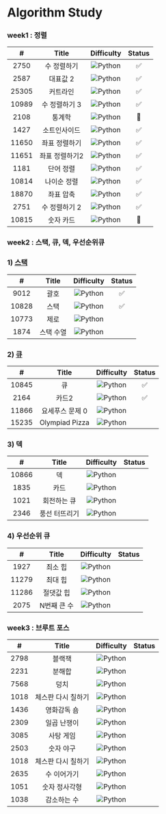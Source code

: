 # Algorithm Study

### week1 : 정렬

|   #   |     Title      |                               Difficulty                               | Status |
| :---: | :------------: | :--------------------------------------------------------------------: | :----: |
| 2750  |  수 정렬하기   | ![Python](https://img.shields.io/badge/BRONZE%20II-CD7F32?style=flat)  |   ✅   |
| 2587  |    대표값 2    | ![Python](https://img.shields.io/badge/BRONZE%20II-CD7F32?style=flat)  |   ✅   |
| 25305 |    커트라인    | ![Python](https://img.shields.io/badge/BRONZE%20II-CD7F32?style=flat)  |   ✅   |
| 10989 | 수 정렬하기 3  |  ![Python](https://img.shields.io/badge/BRONZE%20I-CD7F32?style=flat)  |   ✅   |
| 2108  |     통계학     | ![Python](https://img.shields.io/badge/SILVER%20III-A3A3A3?style=flat) |   👀   |
| 1427  |  소트인사이드  |  ![Python](https://img.shields.io/badge/SILVER%20V-A3A3A3?style=flat)  |   ✅   |
| 11650 | 좌표 정렬하기  |  ![Python](https://img.shields.io/badge/SILVER%20V-A3A3A3?style=flat)  |   ✅   |
| 11651 | 좌표 정렬하기2 |  ![Python](https://img.shields.io/badge/SILVER%20V-A3A3A3?style=flat)  |   ✅   |
| 1181  |   단어 정렬    |  ![Python](https://img.shields.io/badge/SILVER%20V-A3A3A3?style=flat)  |   ✅   |
| 10814 |  나이순 정렬   |  ![Python](https://img.shields.io/badge/SILVER%20V-A3A3A3?style=flat)  |   ✅   |
| 18870 |   좌표 압축    | ![Python](https://img.shields.io/badge/SILVER%20II-A3A3A3?style=flat)  |   ✅   |
| 2751  | 수 정렬하기 2  |  ![Python](https://img.shields.io/badge/SILVER%20V-A3A3A3?style=flat)  |   ✅   |
| 10815 |   숫자 카드    |  ![Python](https://img.shields.io/badge/SILVER%20V-A3A3A3?style=flat)  |   👀   |

### week2 : 스택, 큐, 덱, 우선순위큐

### 1) [스택](https://github.com/hanueleee/algorithm/blob/main/stack/stack.md)

|   #   |   Title   |                               Difficulty                               | Status |
| :---: | :-------: | :--------------------------------------------------------------------: | :----: |
| 9012  |   괄호    | ![Python](https://img.shields.io/badge/SILVER%20IV-A3A3A3?style=flat)  |    ✅  |
| 10828 |   스택    | ![Python](https://img.shields.io/badge/SILVER%20IV-A3A3A3?style=flat)  |    ✅  |
| 10773 |   제로    | ![Python](https://img.shields.io/badge/SILVER%20IV-A3A3A3?style=flat)  |      |
| 1874  | 스택 수열 | ![Python](https://img.shields.io/badge/SILVER%20III-A3A3A3?style=flat) |      |

### 2) [큐](https://github.com/hanueleee/algorithm/blob/main/queue/queue.md)

|   #   |      Title      |                              Difficulty                               | Status |
| :---: | :-------------: | :-------------------------------------------------------------------: | :----: |
| 10845 |       큐        | ![Python](https://img.shields.io/badge/SILVER%20IV-A3A3A3?style=flat) |   ✅   |
| 2164  |      카드2      | ![Python](https://img.shields.io/badge/SILVER%20IV-A3A3A3?style=flat) |   ✅  |
| 11866 | 요세푸스 문제 0 | ![Python](https://img.shields.io/badge/SILVER%20V-A3A3A3?style=flat)  |      |
| 15235 | Olympiad Pizza  | ![Python](https://img.shields.io/badge/SILVER%20V-A3A3A3?style=flat)  |      |

### 3) 덱

|   #   |     Title     |                               Difficulty                               | Status |
| :---: | :-----------: | :--------------------------------------------------------------------: | :----: |
| 10866 |      덱       | ![Python](https://img.shields.io/badge/SILVER%20IV-A3A3A3?style=flat)  |      |
| 1835  |     카드      | ![Python](https://img.shields.io/badge/SILVER%20IV-A3A3A3?style=flat)  |      |
| 1021  |  회전하는 큐  | ![Python](https://img.shields.io/badge/SILVER%20IV-A3A3A3?style=flat)  |      |
| 2346  | 풍선 터뜨리기 | ![Python](https://img.shields.io/badge/SILVER%20III-A3A3A3?style=flat) |      |

### 4) 우선순위 큐

|   #   |    Title    |                              Difficulty                               | Status |
| :---: | :---------: | :-------------------------------------------------------------------: | :----: |
| 1927  |   최소 힙   | ![Python](https://img.shields.io/badge/SILVER%20II-A3A3A3?style=flat) |      |
| 11279 |   최대 힙   | ![Python](https://img.shields.io/badge/SILVER%20II-A3A3A3?style=flat) |      |
| 11286 |  절댓값 힙  | ![Python](https://img.shields.io/badge/SILVER%20I-A3A3A3?style=flat)  |      |
| 2075  | N번째 큰 수 | ![Python](https://img.shields.io/badge/SILVER%20II-A3A3A3?style=flat) |      |

### week3 : 브루트 포스

|  #   |       Title        |                               Difficulty                               | Status |
| :--: | :----------------: | :--------------------------------------------------------------------: | :----: |
| 2798 |       블랙잭       | ![Python](https://img.shields.io/badge/BRONZE%20II-CD7F32?style=flat)  |      |
| 2231 |       분해합       | ![Python](https://img.shields.io/badge/BRONZE%20II-CD7F32?style=flat)  |
| 7568 |        덩치        |  ![Python](https://img.shields.io/badge/SILVER%20V-A3A3A3?style=flat)  |
| 1018 | 체스판 다시 칠하기 | ![Python](https://img.shields.io/badge/SILVER%20IV-A3A3A3?style=flat)  |
| 1436 |    영화감독 숌     |  ![Python](https://img.shields.io/badge/SILVER%20V-A3A3A3?style=flat)  |
| 2309 |    일곱 난쟁이     |  ![Python](https://img.shields.io/badge/BRONZE%20I-CD7F32?style=flat)  |
| 3085 |     사탕 게임      | ![Python](https://img.shields.io/badge/SILVER%20III-A3A3A3?style=flat) |
| 2503 |     숫자 야구      | ![Python](https://img.shields.io/badge/SILVER%20III-A3A3A3?style=flat) |
| 1018 | 체스판 다시 칠하기 | ![Python](https://img.shields.io/badge/SILVER%20IV-A3A3A3?style=flat)  |
| 2635 |    수 이어가기     |  ![Python](https://img.shields.io/badge/SILVER%20V-A3A3A3?style=flat)  |
| 1051 |   숫자 정사각형    | ![Python](https://img.shields.io/badge/SILVER%20IV-A3A3A3?style=flat)  |
| 1038 |    감소하는 수     |   ![Python](https://img.shields.io/badge/GOLD%20V-D5A11E?style=flat)   |

<!--
금: #D5A11E
은: #A3A3A3
동: #CD7F32
I	11
2	II
3	III
4	IV
5	V
-->

